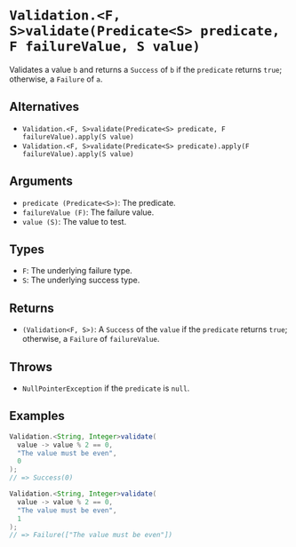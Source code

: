 # `Validation.<F, S>validate(Predicate<S> predicate, F failureValue, S value)`

Validates a value `b` and returns a `Success` of `b` if the `predicate` returns `true`; otherwise, a `Failure` of `a`.

## Alternatives

* `Validation.<F, S>validate(Predicate<S> predicate, F failureValue).apply(S value)`
* `Validation.<F, S>validate(Predicate<S> predicate).apply(F failureValue).apply(S value)`

## Arguments

* `predicate (Predicate<S>)`: The predicate.
* `failureValue (F)`: The failure value.
* `value (S)`: The value to test.

## Types

* `F`: The underlying failure type.
* `S`: The underlying success type.

## Returns

* `(Validation<F, S>)`: A `Success` of the `value` if the `predicate` returns `true`; otherwise, a `Failure` of `failureValue`.

## Throws

* `NullPointerException` if the `predicate` is `null`.

## Examples

```java
Validation.<String, Integer>validate(
  value -> value % 2 == 0,
  "The value must be even",
  0
);
// => Success(0)

Validation.<String, Integer>validate(
  value -> value % 2 == 0,
  "The value must be even",
  1
);
// => Failure(["The value must be even"])
```
